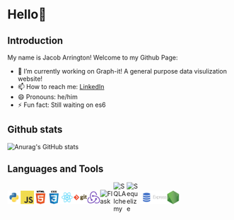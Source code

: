 # Hello👋
## Introduction

My name is Jacob Arrington! Welcome to my Github Page:

- 🔭 I’m currently working on Graph-it! A general purpose data visulization website!
- 📫 How to reach me: [LinkedIn](https://www.linkedin.com/in/jacob-arrington-190885278/)
- 😄 Pronouns: he/him
- ⚡ Fun fact: Still waiting on es6 


## Github stats

![Anurag's GitHub stats](https://github-readme-stats.vercel.app/api?username=JacobArrington&theme=dark&show_icons=true)


## Languages and Tools

<div style="display: flex; align-items: center;">

  <img src="https://github.com/github/explore/raw/main/topics/python/python.png" width="30" alt="Python">
  <img src="https://github.com/github/explore/raw/main/topics/javascript/javascript.png" width="30" alt="JavaScript">
  <img src="https://github.com/github/explore/raw/main/topics/html/html.png" width="30" alt="HTML">
  <img src="https://github.com/github/explore/raw/main/topics/css/css.png" width="30" alt="CSS">
  <img src="https://github.com/github/explore/raw/main/topics/react/react.png" width="30" alt="React">
  <img src="https://github.com/github/explore/raw/main/topics/git/git.png" width="30" alt="Git">
  <img src="https://github.com/github/explore/raw/main/topics/redux/redux.png" width="30" alt="Redux">
  <img src="https://res.cloudinary.com/dfnqaxcck/image/upload/v1687215405/flask_l9vp6a.png" width="30" alt="Flask">
  <img src="https://res.cloudinary.com/dfnqaxcck/image/upload/c_scale,w_301/v1687216244/sqlalch_wbvdbm.png" width="30" alt="SQLAlchemy">
  <img src="https://res.cloudinary.com/dfnqaxcck/image/upload/c_scale,w_278/v1687215975/seq_njsb4b.png" width="30" alt="Sequelize">
  <img src="https://github.com/github/explore/raw/main/topics/sql/sql.png" width="30" alt="SQL">
  <img src="https://github.com/github/explore/raw/main/topics/express/express.png" width="30" alt="Express">
  <img src="https://github.com/github/explore/raw/main/topics/nodejs/nodejs.png" width="30" alt="Node.js">

</div>

<!---
JacobArrington/JacobArrington is a ✨ special ✨ repository because its `README.md` (this file) appears on your GitHub profile.
You can click the Preview link to take a look at your changes.
--->
